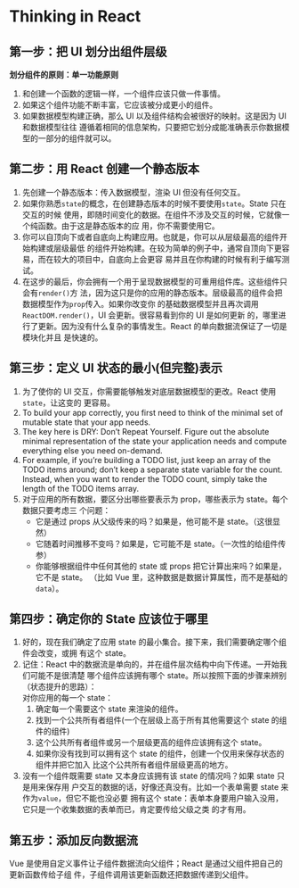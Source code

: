 # Thinking in React

## 第一步：把 UI 划分出组件层级
**划分组件的原则：单一功能原则**

1. 和创建一个函数的逻辑一样，一个组件应该只做一件事情。
2. 如果这个组件功能不断丰富，它应该被分成更小的组件。
3. 如果数据模型构建正确，那么 UI 以及组件结构会被很好的映射。这是因为 UI 和数据模型往往
遵循着相同的信息架构，只要把它划分成能准确表示你数据模型的一部分的组件就可以。


## 第二步：用 React 创建一个静态版本
1. 先创建一个静态版本：传入数据模型，渲染 UI 但没有任何交互。
2. 如果你熟悉`state`的概念，在创建静态版本的时候不要使用`state`。State 只在交互的时候
使用，即随时间变化的数据。在组件不涉及交互的时候，它就像一个纯函数。由于这是静态版本的应
用，你不需要使用它。
3. 你可以自顶向下或者自底向上构建应用。也就是，你可以从层级最高的组件开始构建或层级最低
的组件开始构建。在较为简单的例子中，通常自顶向下更容易，而在较大的项目中，自底向上会更容
易并且在你构建的时候有利于编写测试。
4. 在这步的最后，你会拥有一个用于呈现数据模型的可重用组件库。这些组件只会有`render()`方
法，因为这只是你的应用的静态版本。层级最高的组件会把数据模型作为`prop`传入。如果你改变你
的基础数据模型并且再次调用`ReactDOM.render()`，UI 会更新。很容易看到你的 UI 是如何更新
的，哪里进行了更新。因为没有什么复杂的事情发生。React 的单向数据流保证了一切是模块化并且
是快速的。


## 第三步：定义 UI 状态的最小(但完整)表示
1. 为了使你的 UI 交互，你需要能够触发对底层数据模型的更改。React 使用`state`，让这变的
更容易。
2. To build your app correctly, you first need to think of the minimal set of
mutable state that your app needs.
3. The key here is DRY: Don’t Repeat Yourself. Figure out the absolute minimal representation of the state your application needs and compute everything else
you need on-demand.
4. For example, if you’re building a TODO list, just keep an array of the TODO
items around; don’t keep a separate state variable for the count. Instead, when
you want to render the TODO count, simply take the length of the TODO items
array.
5. 对于应用的所有数据，要区分出哪些要表示为 prop，哪些表示为 state。每个数据只要考虑三
个问题：
    * 它是通过 props 从父级传来的吗？如果是，他可能不是 state。（这很显然）
    * 它随着时间推移不变吗？如果是，它可能不是 state。（一次性的给组件传参）
    * 你能够根据组件中任何其他的 state 或 props 把它计算出来吗？如果是，它不是 state。
    （比如 Vue 里，这种数据是数据计算属性，而不是基础的`data`）。


## 第四步：确定你的 State 应该位于哪里
1. 好的，现在我们确定了应用 state 的最小集合。接下来，我们需要确定哪个组件会改变，或拥
有这个 state。
2. 记住：React 中的数据流是单向的，并在组件层次结构中向下传递。一开始我们可能不是很清楚
哪个组件应该拥有哪个 state。所以按照下面的步骤来辨别（状态提升的思路）：  
对你应用的每一个 state：
    1. 确定每一个需要这个 state 来渲染的组件。
    2. 找到一个公共所有者组件(一个在层级上高于所有其他需要这个 state 的组件的组件)
    3. 这个公共所有者组件或另一个层级更高的组件应该拥有这个 state。
    4. 如果你没有找到可以拥有这个 state 的组件，创建一个仅用来保存状态的组件并把它加入
    比这个公共所有者组件层级更高的地方。
3. 没有一个组件既需要 state 又本身应该拥有该 state 的情况吗？如果 state 只是用来保存用
户交互的数据的话，好像还真没有。比如一个表单需要 state 来作为`value`，但它不能也没必要
拥有这个 state：表单本身要用户输入没用，它只是一个收集数据的表单而已，肯定要传给父级之类
的才有用。


## 第五步：添加反向数据流
Vue 是使用自定义事件让子组件数据流向父组件；React 是通过父组件把自己的更新函数传给子组
件，子组件调用该更新函数还把数据传递到父组件。
